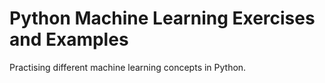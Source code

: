 # Python Machine Learning Exercises and Examples
Practising different machine learning concepts in Python.